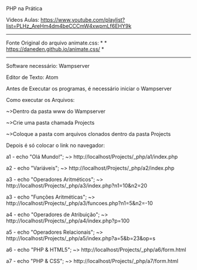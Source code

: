 PHP na Prática

Videos Aulas: https://www.youtube.com/playlist?list=PLHz_AreHm4dm4beCCCmW4xwpmLf6EHY9k

***********************************************************************
Fonte Original do arquivo animate.css:                                *
                                                                      *
https://daneden.github.io/animate.css/                                *
***********************************************************************

Software necessário: Wampserver

Editor de Texto: Atom

Antes de Executar os programas, é necessário iniciar o Wampserver

Como executar os Arquivos:

~>Dentro da pasta www do Wampserver

~>Crie uma pasta chamada Projects

~>Coloque a pasta com arquivos clonados dentro da pasta Projects

Depois é só colocar o link no navegador:

a1 - echo "Olá Mundo!"; ~> http://localhost/Projects/_php/a1/index.php

a2 - echo "Variáveis";  ~> http://localhost/Projects/_php/a2/index.php

a3 - echo "Operadores Aritméticos"; ~> http://localhost/Projects/_php/a3/index.php?n1=10&n2=20

a3 - echo "Funções Aritméticas";    ~> http://localhost/Projects/_php/a3/funcoes.php?n1=5&n2=-10

a4 - echo "Operadores de Atribuição"; ~> http://localhost/Projects/_php/a4/index.php?p=100

a5 - echo "Operadores Relacionais"; ~> http://localhost/Projects/_php/a5/index.php?a=5&b=23&op=s

a6 - echo "PHP & HTML5"; ~> http://localhost/Projects/_php/a6/form.html

a7 - echo "PHP & CSS"; ~> http://localhost/Projects/_php/a7/form.html
